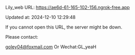 Lily_web URL: https://ae6d-61-165-102-156.ngrok-free.app

Updated at: 2024-12-10 12:29:48

If you cannot open this URL, the server might be down.

Please contact: 

goley04@foxmail.com Or Wechat:GL_yeaH